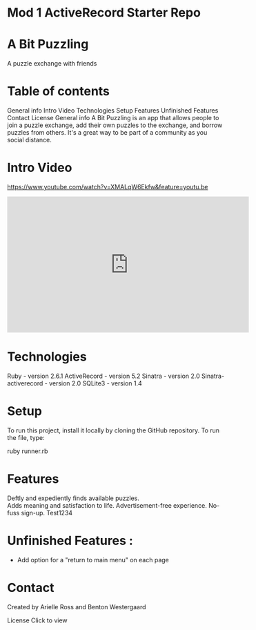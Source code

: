 # Mod 1 ActiveRecord Starter Repo

# A Bit Puzzling
A puzzle exchange with friends

# Table of contents
General info
Intro Video
Technologies
Setup
Features
Unfinished Features
Contact
License
General info
A Bit Puzzling is an app that allows people to join a puzzle exchange, add their own puzzles to the exchange, and borrow puzzles from others. It's a great way to be part of a community as you social distance.

# Intro Video
https://www.youtube.com/watch?v=XMALqW6Ekfw&feature=youtu.be
<iframe width="560" height="315" src="https://www.youtube.com/embed/XMALqW6Ekfw" frameborder="0" allow="accelerometer; autoplay; clipboard-write; encrypted-media; gyroscope; picture-in-picture" allowfullscreen></iframe>


# Technologies
Ruby - version 2.6.1
ActiveRecord - version 5.2
Sinatra - version 2.0
Sinatra-activerecord - version 2.0
SQLite3 - version 1.4

# Setup
To run this project, install it locally by cloning the GitHub repository. To run the file, type:

ruby runner.rb

# Features
Deftly and expediently finds available puzzles.  
Adds meaning and satisfaction to life.
Advertisement-free experience.
No-fuss sign-up.
Test1234




# Unfinished Features :

- Add option for a "return to main menu" on each page

# Contact
Created by Arielle Ross and Benton Westergaard

License
Click to view

